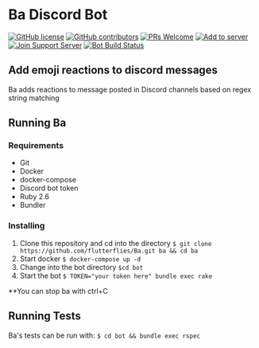 # Ba Discord Bot

[![GitHub license](https://img.shields.io/github/license/flutterflies/Ba.svg?style=flat-square)](https://github.com/flutterflies/Ba/blob/master/LICENSE)
[![GitHub contributors](https://img.shields.io/github/contributors/flutterflies/Ba.svg?style=flat-square)](https://GitHub.com/flutterflies/Ba/graphs/contributors/)
[![PRs Welcome](https://img.shields.io/badge/PRs-welcome-brightgreen.svg?style=flat-square)](http://makeapullrequest.com)
[![Add to server](https://img.shields.io/badge/Add%20to%20your-server-7289DA.svg?style=flat-square)](https://discordapp.com/oauth2/authorize?&client_id=432729863820935172&scope=bot&permissions=2112)
[![Join Support Server](https://img.shields.io/badge/Join%20the%20support-Discord-7289DA.svg?style=flat-square)](https://discord.gg/GMSFMpF)
[![Bot Build Status](https://github.com/flutterflies/ba/workflows/Bot%20Build/badge.svg)](https://github.com/flutterflies/ba/actions)

## Add emoji reactions to discord messages

Ba adds reactions to message posted in Discord channels based on regex string matching

## Running Ba

### Requirements

* Git
* Docker
* docker-compose
* Discord bot token
* Ruby 2.6
* Bundler

### Installing

1) Clone this repository and cd into the directory `$ git clone https://github.com/flutterflies/Ba.git ba && cd ba`
1) Start docker `$ docker-compose up -d`
1) Change into the bot directory `$cd bot`
1) Start the bot `$ TOKEN="your token here" bundle exec rake`

**You can stop ba with ctrl+C

## Running Tests

Ba's tests can be run with: `$ cd bot && bundle exec rspec`

